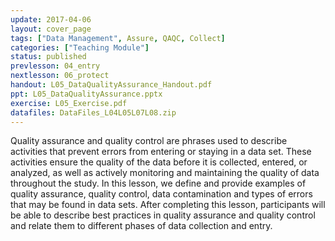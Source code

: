 ```yaml
---
update: 2017-04-06
layout: cover_page
tags: ["Data Management", Assure, QAQC, Collect]
categories: ["Teaching Module"]
status: published
prevlesson: 04_entry
nextlesson: 06_protect
handout: L05_DataQualityAssurance_Handout.pdf
ppt: L05_DataQualityAssurance.pptx
exercise: L05_Exercise.pdf
datafiles: DataFiles_L04L05L07L08.zip 
---
```


Quality assurance and quality control are phrases used to describe activities that prevent errors from entering or staying in a data set.  These activities ensure the quality of the data before it is collected, entered, or analyzed, as well as actively monitoring and maintaining the quality of data throughout the study. In this lesson, we define and provide examples of quality assurance, quality control, data contamination and types of errors that may be found in data sets. After completing this lesson, participants will be able to describe best practices in quality assurance and quality control and relate them to different phases of data collection and entry.
